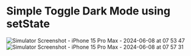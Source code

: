 # Simple Toggle Dark Mode using setState


![Simulator Screenshot - iPhone 15 Pro Max - 2024-06-08 at 07 53 47](https://github.com/tomasbaran/toggle_dark_mode/assets/25743901/cd1618ca-d484-445b-8a65-284327705d83) ![Simulator Screenshot - iPhone 15 Pro Max - 2024-06-08 at 07 57 31](https://github.com/tomasbaran/toggle_dark_mode/assets/25743901/1ac8f9e9-d1fd-4edc-a3d9-c7810f2503f4)
